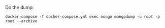 Do the dump:

```
docker-compose -f docker-compose.yml exec mongo mongodump -u root -p root --archive
```
